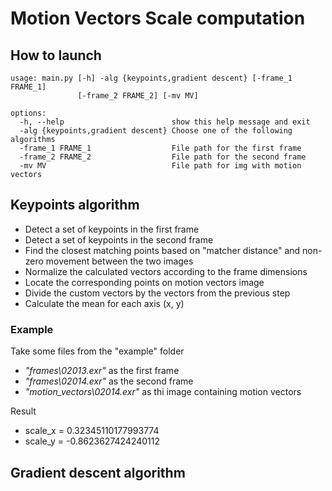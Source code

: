 # Motion Vectors Scale computation

## How to launch

```
usage: main.py [-h] -alg {keypoints,gradient descent} [-frame_1 FRAME_1]
               [-frame_2 FRAME_2] [-mv MV]

options:
  -h, --help                        show this help message and exit
  -alg {keypoints,gradient descent} Choose one of the following algorithms
  -frame_1 FRAME_1                  File path for the first frame
  -frame_2 FRAME_2                  File path for the second frame
  -mv MV                            File path for img with motion vectors
```


## Keypoints algorithm

- Detect a set of keypoints in the first frame
- Detect a set of keypoints in the second frame
- Find the closest matching points based on "matcher distance" and non-zero movement between the two images
- Normalize the calculated vectors according to the frame dimensions
- Locate the corresponding points on motion vectors image
- Divide the custom vectors by the vectors from the previous step
- Calculate the mean for each axis (x, y)

### Example
Take some files from the "example" folder
- *"frames\02013.exr"* as the first frame
- *"frames\02014.exr"* as the second frame
- *"motion_vectors\02014.exr"* as thi image containing motion vectors

Result
- scale_x = 0.32345110177993774
- scale_y = -0.8623627424240112

## Gradient descent algorithm
